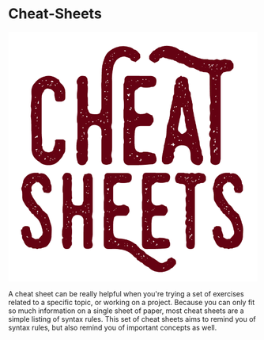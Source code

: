 # Cheat-Sheets

<p align="center">
  <img src="Cheat Sheets.png">
</p>

A cheat sheet can be really helpful when you're trying a set of exercises related to a specific topic, or working on a project. Because you can only fit so much information on a single sheet of paper, most cheat sheets are a simple listing of syntax rules. This set of cheat sheets aims to remind you of syntax rules, but also remind you of important concepts as well.
